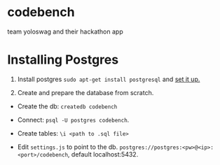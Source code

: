 codebench
=========

team yoloswag and their hackathon app


Installing Postgres
===================
1. Install postgres `sudo apt-get install postgresql` and [set it up.](https://help.ubuntu.com/10.04/serverguide/postgresql.html)

2. Create and prepare the database from scratch.

* Create the db: `createdb codebench` 

* Connect: `psql -U postgres codebench`. 

* Create tables: `\i <path to .sql file>` 

* Edit `settings.js` to point to the db. `postgres://postgres:<pw>@<ip>:<port>/codebench`, default localhost:5432.
